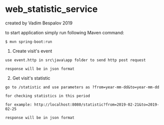 # web_statistic_service
created by Vadim Bespalov 2019

to start application simply run following Maven command:

```
$ mvn spring-boot:run
```

1. Create visit's event 
  ```
  use event.http in src\java\app folder to send http post request

  response will be in json format
  ```
2. Get visit's statistic 
  ```
  go to /statistic and use parameters as ?from=year-mm-dd&to=year-mm-dd 
  
  for checking statistics in this period
  
  for example: http://localhost:8080/statistic?from=2019-02-21&to=2019-02-25
  
  response will be in json format
  ```
  
 
